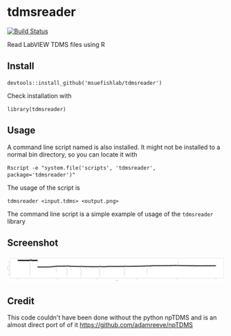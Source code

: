 # tdmsreader

[![Build Status](https://travis-ci.org/msuefishlab/tdmsreader.svg?branch=master)](https://travis-ci.org/msuefishlab/tdmsreader)

Read LabVIEW TDMS files using R


## Install

    devtools::install_github('msuefishlab/tdmsreader')

Check installation with

    library(tdmsreader)

## Usage

A command line script named is also installed. It might not be installed to a normal bin directory, so you can locate it with

    Rscript -e "system.file('scripts', 'tdmsreader', package='tdmsreader')"

The usage of the script is

    tdmsreader <input.tdms> <output.png>

The command line script is a simple example of usage of the `tdmsreader` library


## Screenshot

![](img/test.png)


## Credit

This code couldn't have been done without the python npTDMS and is an almost direct port of of it https://github.com/adamreeve/npTDMS

